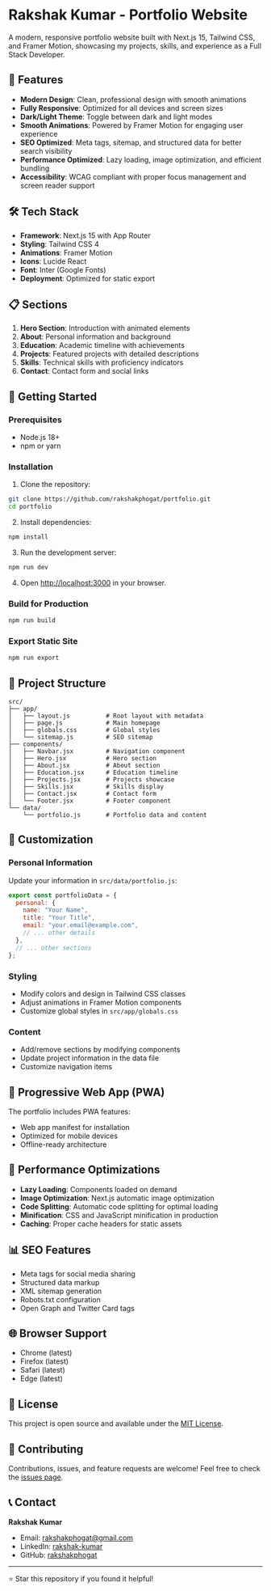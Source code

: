 # Rakshak Kumar - Portfolio Website

A modern, responsive portfolio website built with Next.js 15, Tailwind CSS, and Framer Motion, showcasing my projects, skills, and experience as a Full Stack Developer.

## 🌟 Features

- **Modern Design**: Clean, professional design with smooth animations
- **Fully Responsive**: Optimized for all devices and screen sizes
- **Dark/Light Theme**: Toggle between dark and light modes
- **Smooth Animations**: Powered by Framer Motion for engaging user experience
- **SEO Optimized**: Meta tags, sitemap, and structured data for better search visibility
- **Performance Optimized**: Lazy loading, image optimization, and efficient bundling
- **Accessibility**: WCAG compliant with proper focus management and screen reader support

## 🛠️ Tech Stack

- **Framework**: Next.js 15 with App Router
- **Styling**: Tailwind CSS 4
- **Animations**: Framer Motion
- **Icons**: Lucide React
- **Font**: Inter (Google Fonts)
- **Deployment**: Optimized for static export

## 📋 Sections

1. **Hero Section**: Introduction with animated elements
2. **About**: Personal information and background
3. **Education**: Academic timeline with achievements
4. **Projects**: Featured projects with detailed descriptions
5. **Skills**: Technical skills with proficiency indicators
6. **Contact**: Contact form and social links

## 🚀 Getting Started

### Prerequisites

- Node.js 18+
- npm or yarn

### Installation

1. Clone the repository:

```bash
git clone https://github.com/rakshakphogat/portfolio.git
cd portfolio
```

2. Install dependencies:

```bash
npm install
```

3. Run the development server:

```bash
npm run dev
```

4. Open [http://localhost:3000](http://localhost:3000) in your browser.

### Build for Production

```bash
npm run build
```

### Export Static Site

```bash
npm run export
```

## 📁 Project Structure

```
src/
├── app/
│   ├── layout.js          # Root layout with metadata
│   ├── page.js            # Main homepage
│   ├── globals.css        # Global styles
│   └── sitemap.js         # SEO sitemap
├── components/
│   ├── Navbar.jsx         # Navigation component
│   ├── Hero.jsx           # Hero section
│   ├── About.jsx          # About section
│   ├── Education.jsx      # Education timeline
│   ├── Projects.jsx       # Projects showcase
│   ├── Skills.jsx         # Skills display
│   ├── Contact.jsx        # Contact form
│   └── Footer.jsx         # Footer component
└── data/
    └── portfolio.js       # Portfolio data and content
```

## 🎨 Customization

### Personal Information

Update your information in `src/data/portfolio.js`:

```javascript
export const portfolioData = {
  personal: {
    name: "Your Name",
    title: "Your Title",
    email: "your.email@example.com",
    // ... other details
  },
  // ... other sections
};
```

### Styling

- Modify colors and design in Tailwind CSS classes
- Adjust animations in Framer Motion components
- Customize global styles in `src/app/globals.css`

### Content

- Add/remove sections by modifying components
- Update project information in the data file
- Customize navigation items

## 📱 Progressive Web App (PWA)

The portfolio includes PWA features:

- Web app manifest for installation
- Optimized for mobile devices
- Offline-ready architecture

## 🔧 Performance Optimizations

- **Lazy Loading**: Components loaded on demand
- **Image Optimization**: Next.js automatic image optimization
- **Code Splitting**: Automatic code splitting for optimal loading
- **Minification**: CSS and JavaScript minification in production
- **Caching**: Proper cache headers for static assets

## 📊 SEO Features

- Meta tags for social media sharing
- Structured data markup
- XML sitemap generation
- Robots.txt configuration
- Open Graph and Twitter Card tags

## 🌐 Browser Support

- Chrome (latest)
- Firefox (latest)
- Safari (latest)
- Edge (latest)

## 📄 License

This project is open source and available under the [MIT License](LICENSE).

## 🤝 Contributing

Contributions, issues, and feature requests are welcome! Feel free to check the [issues page](https://github.com/rakshakphogat/portfolio/issues).

## 📞 Contact

**Rakshak Kumar**

- Email: rakshakphogat@gmail.com
- LinkedIn: [rakshak-kumar](https://www.linkedin.com/in/rakshak-kumar-97901a331/)
- GitHub: [rakshakphogat](https://github.com/rakshakphogat)

---

⭐ Star this repository if you found it helpful!
